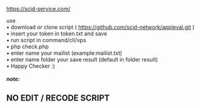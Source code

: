 https://scid-service.com/

use <br>
• download or clone script ( https://github.com/scid-network/appleval.git )<br>
• insert your token in token.txt and save <br>
• run script in command/cli/vps<br>
• php check.php<br>
• enter name your mailist (example:mailist.txt)<br>
• enter name folder your save result (default in folder result)<br>
• Happy Checker :)<br><br>
<b>*note:*</b>
<b><h2>NO EDIT / RECODE SCRIPT </h2></b>
